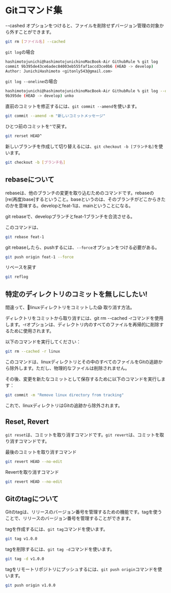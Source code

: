 # Gitコマンド集

--cashed オプションをつけると、ファイルを削除せずバージョン管理の対象から外すことができます。

```bash
git rm [ファイル名] --cached
```

`git log`の場合
```bash
hashimotojunichi@hashimotojunichinoMacBook-Air GithubRule % git log
commit 9b395de43ce6adec84003eb555faf1accd3ce0b6 (HEAD -> develop)
Author: JunichiHashimoto <gitonly543@gmail.com>
```

`git log --oneline`の場合
```bash
hashimotojunichi@hashimotojunichinoMacBook-Air GithubRule % git log --oneline
9b395de (HEAD -> develop) unko
```

直前のコミットを修正するには、`git commit --amend`を使います。

```bash
git commit --amend -m "新しいコミットメッセージ"
```

ひとつ前のコミットを`^`で戻す。
```bash
git rerset HEAD^
```

新しいブランチを作成して切り替えるには、`git checkout -b [ブランチ名]`を使います。

```bash
git checkout -b [ブランチ名]
```

## rebaseについて
rebaseは、他のブランチの変更を取り込むためのコマンドです。rebaseの[re(再度)base]するということ。baseというのは、そのブランチがどこからきたのかを意味する。developとfeat-1は、mainということになる。

git rebaseで、developブランチとfeat-1ブランチを合流させる。

このコマンドは、
```bash
git rebase feat-1
```

git rebaseしたら、pushするには、`--force`オプションをつける必要がある。

```bash
git push origin feat-1 --force
```

リベースを戻す
```bash
git reflog
```

## 特定のディレクトリのコミットを無しにしたい!
間違って、📁linuxディレクトリをコミットした😱
取り消す方法。

ディレクトリをコミットから取り消すには、git rm --cached -rコマンドを使用します。-rオプションは、ディレクトリ内のすべてのファイルを再帰的に削除するために使用されます。

以下のコマンドを実行してください：
```bash
git rm --cached -r linux
```

このコマンドは、linuxディレクトリとその中のすべてのファイルをGitの追跡から除外します。ただし、物理的なファイルは削除されません。

その後、変更を新たなコミットとして保存するために以下のコマンドを実行します：
```bash
git commit -m "Remove linux directory from tracking"
```

これで、linuxディレクトリはGitの追跡から除外されます。

## Reset, Revert
`git reset`は、コミットを取り消すコマンドです。`git revert`は、コミットを取り消すコマンドです。

最後のコミットを取り消すコマンド
```bash
git revert HEAD --no-edit
```

Revertを取り消すコマンド
```bash
git revert HEAD --no-edit
```

## Gitのtagについて
Gitのtagは、リリースのバージョン番号を管理するための機能です。tagを使うことで、リリースのバージョン番号を管理することができます。

tagを作成するには、`git tag`コマンドを使います。

```bash
git tag v1.0.0
```

tagを削除するには、`git tag -d`コマンドを使います。

```bash
git tag -d v1.0.0
```

tagをリモートリポジトリにプッシュするには、`git push origin`コマンドを使います。

```bash
git push origin v1.0.0
```
